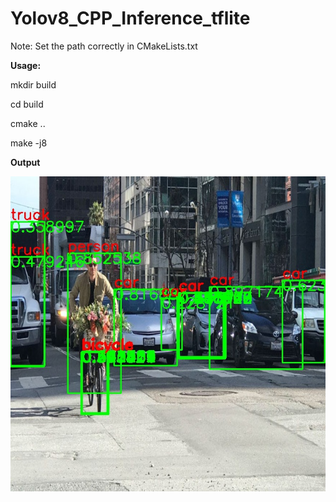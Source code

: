 # Yolov8_CPP_Inference_tflite

Note: Set the path correctly in CMakeLists.txt

**Usage:**

mkdir build

cd build

cmake ..

make -j8

**Output**

![Output](./output.jpg)
